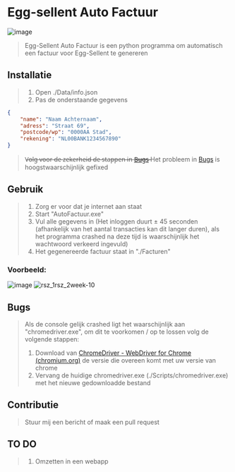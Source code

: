 
# Egg-sellent Auto Factuur

![image](https://user-images.githubusercontent.com/82333980/157761532-f301d2e4-6c8f-4609-a7d8-0232f05a7f86.png)  


>Egg-Sellent Auto Factuur is een python programma om automatisch een factuur voor Egg-Sellent te genereren

## Installatie

>1. Open ./Data/info.json
>2. Pas de onderstaande gegevens
```json
{
    "name": "Naam Achternaam",
    "adress": "Straat 69",
    "postcode/wp": "0000AA Stad",
    "rekening": "NL00BANK1234567890"
}
```
> V̶o̶l̶g̶ ̶v̶o̶o̶r̶ ̶d̶e̶ ̶z̶e̶k̶e̶r̶h̶e̶i̶d̶ ̶d̶e̶ ̶s̶t̶a̶p̶p̶e̶n̶ ̶i̶n̶ [B̶u̶g̶s̶](#Bugs)
> Het probleem in [Bugs](#Bugs) is hoogstwaarschijnlijk gefixed

## Gebruik
> 1. Zorg er voor dat je internet aan staat
> 2. Start "AutoFactuur.exe"
> 3. Vul alle gegevens in (Het inloggen duurt ± 45 seconden (afhankelijk van het aantal transacties kan dit langer duren), als het programma crashed na deze tijd is waarschijnlijk het  wachtwoord verkeerd ingevuld)
> 4. Het gegenereerde factuur staat in "./Facturen"

### Voorbeeld:

![image](https://user-images.githubusercontent.com/82333980/162535510-130fee31-3702-468d-919c-90c4f7433e4e.png)
![rsz_1rsz_2week-10](https://user-images.githubusercontent.com/82333980/158628757-2e216b8e-33e9-40a7-842e-087f415324c9.jpg)


## Bugs
> Als de console gelijk crashed ligt het waarschijnlijk aan "chromedriver.exe", om dit te voorkomen / op te lossen volg de volgende stappen:
> 1. Download van [ChromeDriver - WebDriver for Chrome (chromium.org)](https://chromedriver.chromium.org/) de versie die overeen komt met uw versie van chrome
> 2. Vervang de huidige chromedriver.exe (./Scripts/chromedriver.exe) met het nieuwe gedownloadde bestand

## Contributie
> Stuur mij een bericht of maak een pull request

## TO DO
> 1. Omzetten in een webapp
